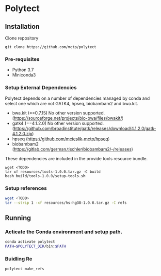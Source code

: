 # Polytect

## Installation

Clone repository
```
git clone https://github.com/mctp/polytect
```

### Pre-requisites

- Python 3.7
- Miniconda3

### Setup External Dependencies

Polytect depends on a number of dependencies managed by conda and select one which are not GATK4, hpseq, biobambam2 and bwa.kit.

- bwa.kit (==0.7.15)
  No other version supported.
  (https://sourceforge.net/projects/bio-bwa/files/bwakit/)  
- gatk4 (==4.1.2.0)
  No other version supported.
  (https://github.com/broadinstitute/gatk/releases/download/4.1.2.0/gatk-4.1.2.0.zip)  
- hpseq
  (https://github.com/mcieslik-mctp/hpseq)  
- biobambam2
  (https://gitlab.com/german.tischler/biobambam2/-/releases)  

These dependencies are included in the provide tools resource bundle.

```
wget <TODO>
tar xf resources/tools-1.0.0.tar.gz -C build
bash build/tools-1.0.0/setup-tools.sh
```

### Setup references

```bash
wget <TODO>
tar --strip 1 -xf resources/hs-hg38-1.0.0.tar.gz -C refs
```

## Running

### Acticate the Conda environment and setup path.

```bash
conda activate polytect
PATH=$POLYTECT_DIR/bin:$PATH
```

### Buidling Re

```bash
polytect make_refs
```
